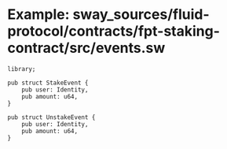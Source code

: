 # Example: sway_sources/fluid-protocol/contracts/fpt-staking-contract/src/events.sw

```sway
library;

pub struct StakeEvent {
    pub user: Identity,
    pub amount: u64,
}

pub struct UnstakeEvent {
    pub user: Identity,
    pub amount: u64,
}

```
